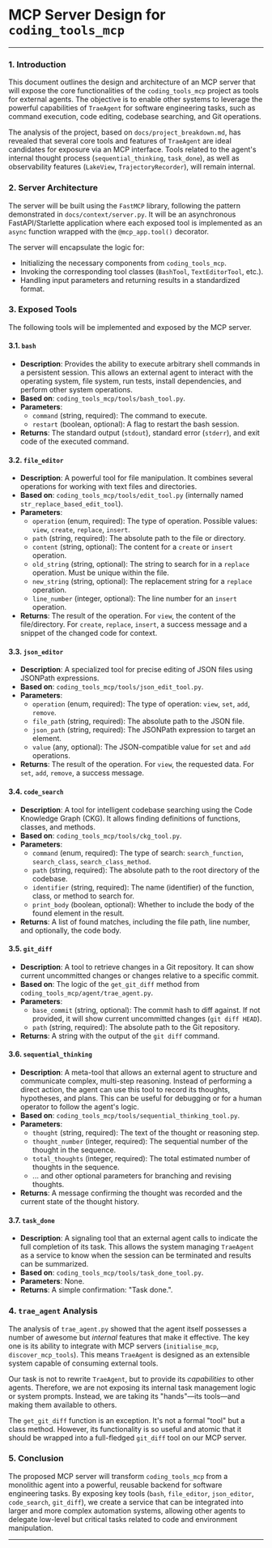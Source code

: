 # MCP Server Design for `coding_tools_mcp`

---

### 1. Introduction

This document outlines the design and architecture of an MCP server that will expose the core functionalities of the `coding_tools_mcp` project as tools for external agents. The objective is to enable other systems to leverage the powerful capabilities of `TraeAgent` for software engineering tasks, such as command execution, code editing, codebase searching, and Git operations.

The analysis of the project, based on `docs/project_breakdown.md`, has revealed that several core tools and features of `TraeAgent` are ideal candidates for exposure via an MCP interface. Tools related to the agent's internal thought process (`sequential_thinking`, `task_done`), as well as observability features (`LakeView`, `TrajectoryRecorder`), will remain internal.

### 2. Server Architecture

The server will be built using the `FastMCP` library, following the pattern demonstrated in `docs/context/server.py`. It will be an asynchronous FastAPI/Starlette application where each exposed tool is implemented as an `async` function wrapped with the `@mcp_app.tool()` decorator.

The server will encapsulate the logic for:
- Initializing the necessary components from `coding_tools_mcp`.
- Invoking the corresponding tool classes (`BashTool`, `TextEditorTool`, etc.).
- Handling input parameters and returning results in a standardized format.

### 3. Exposed Tools

The following tools will be implemented and exposed by the MCP server.

#### 3.1. `bash`

*   **Description**: Provides the ability to execute arbitrary shell commands in a persistent session. This allows an external agent to interact with the operating system, file system, run tests, install dependencies, and perform other system operations.
*   **Based on**: `coding_tools_mcp/tools/bash_tool.py`.
*   **Parameters**:
    *   `command` (string, required): The command to execute.
    *   `restart` (boolean, optional): A flag to restart the bash session.
*   **Returns**: The standard output (`stdout`), standard error (`stderr`), and exit code of the executed command.

#### 3.2. `file_editor`

*   **Description**: A powerful tool for file manipulation. It combines several operations for working with text files and directories.
*   **Based on**: `coding_tools_mcp/tools/edit_tool.py` (internally named `str_replace_based_edit_tool`).
*   **Parameters**:
    *   `operation` (enum, required): The type of operation. Possible values: `view`, `create`, `replace`, `insert`.
    *   `path` (string, required): The absolute path to the file or directory.
    *   `content` (string, optional): The content for a `create` or `insert` operation.
    *   `old_string` (string, optional): The string to search for in a `replace` operation. Must be unique within the file.
    *   `new_string` (string, optional): The replacement string for a `replace` operation.
    *   `line_number` (integer, optional): The line number for an `insert` operation.
*   **Returns**: The result of the operation. For `view`, the content of the file/directory. For `create`, `replace`, `insert`, a success message and a snippet of the changed code for context.

#### 3.3. `json_editor`

*   **Description**: A specialized tool for precise editing of JSON files using JSONPath expressions.
*   **Based on**: `coding_tools_mcp/tools/json_edit_tool.py`.
*   **Parameters**:
    *   `operation` (enum, required): The type of operation: `view`, `set`, `add`, `remove`.
    *   `file_path` (string, required): The absolute path to the JSON file.
    *   `json_path` (string, required): The JSONPath expression to target an element.
    *   `value` (any, optional): The JSON-compatible value for `set` and `add` operations.
*   **Returns**: The result of the operation. For `view`, the requested data. For `set`, `add`, `remove`, a success message.

#### 3.4. `code_search`

*   **Description**: A tool for intelligent codebase searching using the Code Knowledge Graph (CKG). It allows finding definitions of functions, classes, and methods.
*   **Based on**: `coding_tools_mcp/tools/ckg_tool.py`.
*   **Parameters**:
    *   `command` (enum, required): The type of search: `search_function`, `search_class`, `search_class_method`.
    *   `path` (string, required): The absolute path to the root directory of the codebase.
    *   `identifier` (string, required): The name (identifier) of the function, class, or method to search for.
    *   `print_body` (boolean, optional): Whether to include the body of the found element in the result.
*   **Returns**: A list of found matches, including the file path, line number, and optionally, the code body.

#### 3.5. `git_diff`

*   **Description**: A tool to retrieve changes in a Git repository. It can show current uncommitted changes or changes relative to a specific commit.
*   **Based on**: The logic of the `get_git_diff` method from `coding_tools_mcp/agent/trae_agent.py`.
*   **Parameters**:
    *   `base_commit` (string, optional): The commit hash to diff against. If not provided, it will show current uncommitted changes (`git diff HEAD`).
    *   `path` (string, required): The absolute path to the Git repository.
*   **Returns**: A string with the output of the `git diff` command.

#### 3.6. `sequential_thinking`

*   **Description**: A meta-tool that allows an external agent to structure and communicate complex, multi-step reasoning. Instead of performing a direct action, the agent can use this tool to record its thoughts, hypotheses, and plans. This can be useful for debugging or for a human operator to follow the agent's logic.
*   **Based on**: `coding_tools_mcp/tools/sequential_thinking_tool.py`.
*   **Parameters**:
    *   `thought` (string, required): The text of the thought or reasoning step.
    *   `thought_number` (integer, required): The sequential number of the thought in the sequence.
    *   `total_thoughts` (integer, required): The total estimated number of thoughts in the sequence.
    *   ... and other optional parameters for branching and revising thoughts.
*   **Returns**: A message confirming the thought was recorded and the current state of the thought history.

#### 3.7. `task_done`

*   **Description**: A signaling tool that an external agent calls to indicate the full completion of its task. This allows the system managing `TraeAgent` as a service to know when the session can be terminated and results can be summarized.
*   **Based on**: `coding_tools_mcp/tools/task_done_tool.py`.
*   **Parameters**: None.
*   **Returns**: A simple confirmation: "Task done.".

### 4. `trae_agent` Analysis

The analysis of `trae_agent.py` showed that the agent itself possesses a number of awesome but *internal* features that make it effective. The key one is its ability to integrate with MCP servers (`initialise_mcp`, `discover_mcp_tools`). This means `TraeAgent` is designed as an extensible system capable of consuming external tools.

Our task is not to rewrite `TraeAgent`, but to provide its *capabilities* to other agents. Therefore, we are not exposing its internal task management logic or system prompts. Instead, we are taking its "hands"—its tools—and making them available to others.

The `get_git_diff` function is an exception. It's not a formal "tool" but a class method. However, its functionality is so useful and atomic that it should be wrapped into a full-fledged `git_diff` tool on our MCP server.

### 5. Conclusion

The proposed MCP server will transform `coding_tools_mcp` from a monolithic agent into a powerful, reusable backend for software engineering tasks. By exposing key tools (`bash`, `file_editor`, `json_editor`, `code_search`, `git_diff`), we create a service that can be integrated into larger and more complex automation systems, allowing other agents to delegate low-level but critical tasks related to code and environment manipulation.

---
